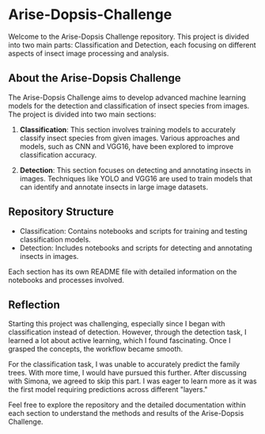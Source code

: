 # Arise-Dopsis-Challenge
Welcome to the Arise-Dopsis Challenge repository. This project is divided into two main parts: Classification and Detection, each focusing on different aspects of insect image processing and analysis.

## About the Arise-Dopsis Challenge
The Arise-Dopsis Challenge aims to develop advanced machine learning models for the detection and classification of insect species from images. The project is divided into two main sections:

1. **Classification**: 
   This section involves training models to accurately classify insect species from given images. Various approaches and models, such as CNN and VGG16, have been explored to improve classification accuracy.

3. **Detection**:
   This section focuses on detecting and annotating insects in images. Techniques like YOLO and VGG16 are used to train models that can identify and annotate insects in large image datasets.

## Repository Structure
- Classification: Contains notebooks and scripts for training and testing classification models.
- Detection: Includes notebooks and scripts for detecting and annotating insects in images.

Each section has its own README file with detailed information on the notebooks and processes involved.

## Reflection
Starting this project was challenging, especially since I began with classification instead of detection. However, through the detection task, I learned a lot about active learning, which I found fascinating. Once I grasped the concepts, the workflow became smooth.

For the classification task, I was unable to accurately predict the family trees. With more time, I would have pursued this further. After discussing with Simona, we agreed to skip this part. I was eager to learn more as it was the first model requiring predictions across different "layers."


Feel free to explore the repository and the detailed documentation within each section to understand the methods and results of the Arise-Dopsis Challenge.
